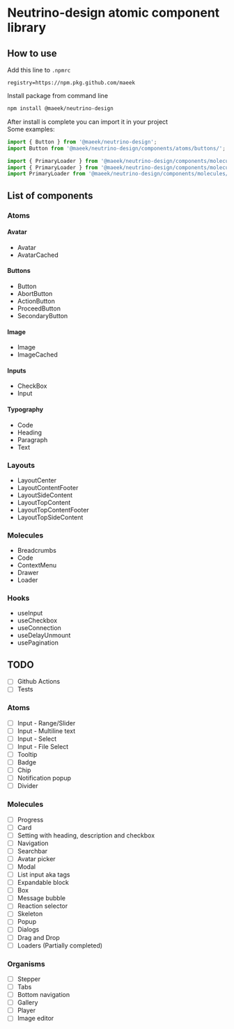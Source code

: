 # Neutrino-design atomic component library

## How to use

Add this line to `.npmrc`

```shell
registry=https://npm.pkg.github.com/maeek
```

Install package from command line

```bash
npm install @maeek/neutrino-design
```

After install is complete you can import it in your project  
Some examples:

```javascript
import { Button } from '@maeek/neutrino-design';
import Button from '@maeek/neutrino-design/components/atoms/buttons/';

import { PrimaryLoader } from '@maeek/neutrino-design/components/molecules/';
import { PrimaryLoader } from '@maeek/neutrino-design/components/molecules/loaders/';
import PrimaryLoader from '@maeek/neutrino-design/components/molecules/loaders/Loader';
```

## List of components

### Atoms

#### Avatar

- Avatar
- AvatarCached

#### Buttons

- Button
- AbortButton
- ActionButton
- ProceedButton
- SecondaryButton

#### Image

- Image
- ImageCached

#### Inputs

- CheckBox
- Input

#### Typography

- Code
- Heading
- Paragraph
- Text

### Layouts

- LayoutCenter
- LayoutContentFooter
- LayoutSideContent
- LayoutTopContent
- LayoutTopContentFooter
- LayoutTopSideContent

### Molecules

- Breadcrumbs
- Code
- ContextMenu
- Drawer
- Loader

### Hooks

- useInput
- useCheckbox
- useConnection
- useDelayUnmount
- usePagination

## TODO

- [ ] Github Actions
- [ ] Tests

### Atoms

- [ ] Input - Range/Slider
- [ ] Input - Multiline text
- [ ] Input - Select
- [ ] Input - File Select
- [ ] Tooltip
- [ ] Badge
- [ ] Chip
- [ ] Notification popup
- [ ] Divider

### Molecules

- [ ] Progress
- [ ] Card
- [ ] Setting with heading, description and checkbox
- [ ] Navigation
- [ ] Searchbar
- [ ] Avatar picker
- [ ] Modal
- [ ] List input aka tags
- [ ] Expandable block
- [ ] Box
- [ ] Message bubble
- [ ] Reaction selector
- [ ] Skeleton
- [ ] Popup
- [ ] Dialogs
- [ ] Drag and Drop
- [ ] Loaders (Partially completed)

### Organisms

- [ ] Stepper
- [ ] Tabs
- [ ] Bottom navigation
- [ ] Gallery
- [ ] Player
- [ ] Image editor
